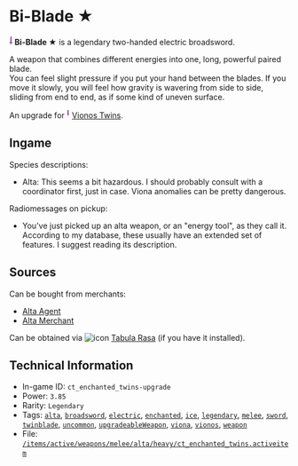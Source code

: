 # Bi-Blade ★

<img src="https://raw.githubusercontent.com/Ceterai/Enternia/main/items/active/weapons/melee/alta/heavy/ct_enchanted_twins_2.png" alt="Bi-Blade ★ icon" loading="lazy" width="auto" height="16px"/> **Bi-Blade ★** is a legendary two-handed electric broadsword.

A weapon that combines different energies into one, long, powerful paired blade.  
You can feel slight pressure if you put your hand between the blades. If you move it slowly, you will feel how gravity is wavering from side to side, sliding from end to end, as if some kind of uneven surface.

An upgrade for <img src="https://raw.githubusercontent.com/Ceterai/Enternia/main/items/active/weapons/melee/alta/heavy/ct_enchanted_twins.png" alt="Vionos Twins icon" loading="lazy" width="auto" height="16px"/> [Vionos Twins](https://ceterai.github.io/MyEnternia/Wiki/VionosTwins).

## Ingame

Species descriptions:

- Alta: This seems a bit hazardous. I should probably consult with a coordinator first, just in case. Viona anomalies can be pretty dangerous.

Radiomessages on pickup:

- You've just picked up an alta weapon, or an "energy tool", as they call it. According to my database, these usually have an extended set of features. I suggest reading its description.

## Sources

Can be bought from merchants:

- [Alta Agent](https://ceterai.github.io/MyEnternia/Wiki/AltaAgent)
- [Alta Merchant](https://ceterai.github.io/MyEnternia/Wiki/AltaMerchant)

Can be obtained via <img src="https://steamuserimages-a.akamaihd.net/ugc/263843960696222713/3EC9A7C005541F7D577EBCB8C5736B4EFC9973D6/" alt="icon" width="8" height="12"/> [Tabula Rasa](https://community.playstarbound.com/resources/the-tabula-rasa.3222/) (if you have it installed).

## Technical Information

- In-game ID: `ct_enchanted_twins-upgrade`
- Power: `3.85`
- Rarity: `Legendary`
- Tags: [`alta`](https://ceterai.github.io/MyEnternia/Wiki/Tags/Alta), [`broadsword`](https://ceterai.github.io/MyEnternia/Wiki/Tags/Broadsword), [`electric`](https://ceterai.github.io/MyEnternia/Wiki/Tags/Electric), [`enchanted`](https://ceterai.github.io/MyEnternia/Wiki/Tags/Enchanted), [`ice`](https://ceterai.github.io/MyEnternia/Wiki/Tags/Ice), [`legendary`](https://ceterai.github.io/MyEnternia/Wiki/Tags/Legendary), [`melee`](https://ceterai.github.io/MyEnternia/Wiki/Tags/Melee), [`sword`](https://ceterai.github.io/MyEnternia/Wiki/Tags/Sword), [`twinblade`](https://ceterai.github.io/MyEnternia/Wiki/Tags/Twinblade), [`uncommon`](https://ceterai.github.io/MyEnternia/Wiki/Tags/Uncommon), [`upgradeableWeapon`](https://ceterai.github.io/MyEnternia/Wiki/Tags/UpgradeableWeapon), [`viona`](https://ceterai.github.io/MyEnternia/Wiki/Tags/Viona), [`vionos`](https://ceterai.github.io/MyEnternia/Wiki/Tags/Vionos), [`weapon`](https://ceterai.github.io/MyEnternia/Wiki/Tags/Weapon)
- File: [`/items/active/weapons/melee/alta/heavy/ct_enchanted_twins.activeitem`](https://github.com/Ceterai/Enternia/blob/main/items/active/weapons/melee/alta/heavy/ct_enchanted_twins.activeitem)
